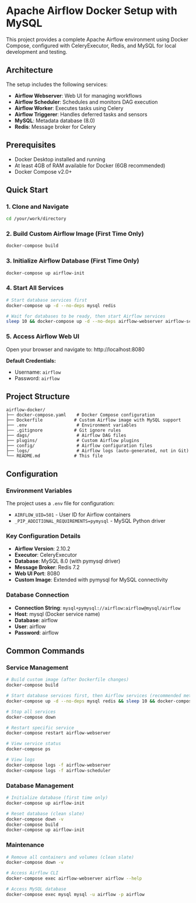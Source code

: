 # Apache Airflow Docker Setup with MySQL

This project provides a complete Apache Airflow environment using Docker Compose, configured with CeleryExecutor, Redis, and MySQL for local development and testing.

## Architecture

The setup includes the following services:
- **Airflow Webserver**: Web UI for managing workflows
- **Airflow Scheduler**: Schedules and monitors DAG execution
- **Airflow Worker**: Executes tasks using Celery
- **Airflow Triggerer**: Handles deferred tasks and sensors
- **MySQL**: Metadata database (8.0)
- **Redis**: Message broker for Celery

## Prerequisites

- Docker Desktop installed and running
- At least 4GB of RAM available for Docker (6GB recommended)
- Docker Compose v2.0+

## Quick Start

### 1. Clone and Navigate
```bash
cd /your/work/directory
```

### 2. Build Custom Airflow Image (First Time Only)
```bash
docker-compose build
```

### 3. Initialize Airflow Database (First Time Only)
```bash
docker-compose up airflow-init
```

### 4. Start All Services
```bash
# Start database services first
docker-compose up -d --no-deps mysql redis

# Wait for databases to be ready, then start Airflow services
sleep 10 && docker-compose up -d --no-deps airflow-webserver airflow-scheduler
```

### 5. Access Airflow Web UI
Open your browser and navigate to: http://localhost:8080

**Default Credentials:**
- Username: `airflow`
- Password: `airflow`

## Project Structure

```
airflow-docker/
├── docker-compose.yaml    # Docker Compose configuration
├── Dockerfile            # Custom Airflow image with MySQL support
├── .env                   # Environment variables
├── .gitignore            # Git ignore rules
├── dags/                  # Airflow DAG files
├── plugins/               # Custom Airflow plugins
├── config/                # Airflow configuration files
├── logs/                  # Airflow logs (auto-generated, not in Git)
└── README.md             # This file
```

## Configuration

### Environment Variables
The project uses a `.env` file for configuration:
- `AIRFLOW_UID=501` - User ID for Airflow containers
- `_PIP_ADDITIONAL_REQUIREMENTS=pymysql` - MySQL Python driver

### Key Configuration Details
- **Airflow Version**: 2.10.2
- **Executor**: CeleryExecutor
- **Database**: MySQL 8.0 (with pymysql driver)
- **Message Broker**: Redis 7.2
- **Web UI Port**: 8080
- **Custom Image**: Extended with pymysql for MySQL connectivity

### Database Connection
- **Connection String**: `mysql+pymysql://airflow:airflow@mysql/airflow`
- **Host**: mysql (Docker service name)
- **Database**: airflow
- **User**: airflow
- **Password**: airflow


## Common Commands

### Service Management
```bash
# Build custom image (after Dockerfile changes)
docker-compose build

# Start database services first, then Airflow services (recommended method)
docker-compose up -d --no-deps mysql redis && sleep 10 && docker-compose up -d --no-deps airflow-webserver airflow-scheduler

# Stop all services
docker-compose down

# Restart specific service
docker-compose restart airflow-webserver

# View service status
docker-compose ps

# View logs
docker-compose logs -f airflow-webserver
docker-compose logs -f airflow-scheduler
```

### Database Management
```bash
# Initialize database (first time only)
docker-compose up airflow-init

# Reset database (clean slate)
docker-compose down -v
docker-compose build
docker-compose up airflow-init
```

### Maintenance
```bash
# Remove all containers and volumes (clean slate)
docker-compose down -v

# Access Airflow CLI
docker-compose exec airflow-webserver airflow --help

# Access MySQL database
docker-compose exec mysql mysql -u airflow -p airflow
```
